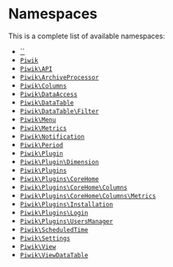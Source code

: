 Namespaces
==========

This is a complete list of available namespaces:

- [``]()
- [`Piwik`](Piwik)
- [`Piwik\API`](Piwik/API)
- [`Piwik\ArchiveProcessor`](Piwik/ArchiveProcessor)
- [`Piwik\Columns`](Piwik/Columns)
- [`Piwik\DataAccess`](Piwik/DataAccess)
- [`Piwik\DataTable`](Piwik/DataTable)
- [`Piwik\DataTable\Filter`](Piwik/DataTable/Filter)
- [`Piwik\Menu`](Piwik/Menu)
- [`Piwik\Metrics`](Piwik/Metrics)
- [`Piwik\Notification`](Piwik/Notification)
- [`Piwik\Period`](Piwik/Period)
- [`Piwik\Plugin`](Piwik/Plugin)
- [`Piwik\Plugin\Dimension`](Piwik/Plugin/Dimension)
- [`Piwik\Plugins`](Piwik/Plugins)
- [`Piwik\Plugins\CoreHome`](Piwik/Plugins/CoreHome)
- [`Piwik\Plugins\CoreHome\Columns`](Piwik/Plugins/CoreHome/Columns)
- [`Piwik\Plugins\CoreHome\Columns\Metrics`](Piwik/Plugins/CoreHome/Columns/Metrics)
- [`Piwik\Plugins\Installation`](Piwik/Plugins/Installation)
- [`Piwik\Plugins\Login`](Piwik/Plugins/Login)
- [`Piwik\Plugins\UsersManager`](Piwik/Plugins/UsersManager)
- [`Piwik\ScheduledTime`](Piwik/ScheduledTime)
- [`Piwik\Settings`](Piwik/Settings)
- [`Piwik\View`](Piwik/View)
- [`Piwik\ViewDataTable`](Piwik/ViewDataTable)
